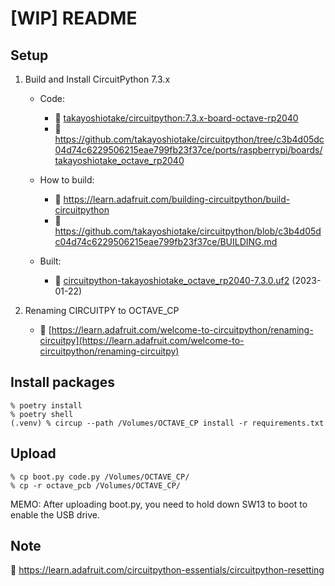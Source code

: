 # [WIP] README

## Setup

1. Build and Install CircuitPython 7.3.x

    - Code:
        - 🔗 [takayoshiotake/circuitpython:7.3.x-board-octave-rp2040](https://github.com/takayoshiotake/circuitpython/tree/7.3.x-board-octave-rp2040)
        - 🔗 <https://github.com/takayoshiotake/circuitpython/tree/c3b4d05dc04d74c6229506215eae799fb23f37ce/ports/raspberrypi/boards/takayoshiotake_octave_rp2040>

    - How to build:
        - 🔗 <https://learn.adafruit.com/building-circuitpython/build-circuitpython>
        - 🔗 <https://github.com/takayoshiotake/circuitpython/blob/c3b4d05dc04d74c6229506215eae799fb23f37ce/BUILDING.md>

    - Built:
        - 📄 [circuitpython-takayoshiotake_octave_rp2040-7.3.0.uf2](../circuitpython-bin/circuitpython-takayoshiotake_octave_rp2040-7.3.0.uf2) (2023-01-22)

2. Renaming CIRCUITPY to OCTAVE_CP

    - 🔗 [https://learn.adafruit.com/welcome-to-circuitpython/renaming-circuitpy](https://learn.adafruit.com/welcome-to-circuitpython/renaming-circuitpy)

## Install packages

```shell-session
% poetry install
% poetry shell
(.venv) % circup --path /Volumes/OCTAVE_CP install -r requirements.txt
```

## Upload

```shell-session
% cp boot.py code.py /Volumes/OCTAVE_CP/
% cp -r octave_pcb /Volumes/OCTAVE_CP/
```

MEMO: After uploading boot.py, you need to hold down SW13 to boot to enable the USB drive.

## Note

🔗 <https://learn.adafruit.com/circuitpython-essentials/circuitpython-resetting>
